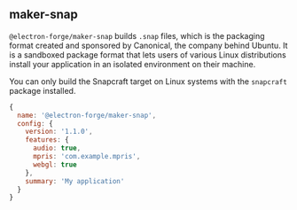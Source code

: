 ## maker-snap

`@electron-forge/maker-snap` builds `.snap` files, which is the packaging format created and sponsored by Canonical, the company behind Ubuntu. It is a sandboxed package format that lets users of various Linux distributions install your application in an isolated environment on their machine.

You can only build the Snapcraft target on Linux systems with the `snapcraft` package installed.

```javascript
{
  name: '@electron-forge/maker-snap',
  config: {
    version: '1.1.0',
    features: {
      audio: true,
      mpris: 'com.example.mpris',
      webgl: true
    },
    summary: 'My application'
  }
}
```
